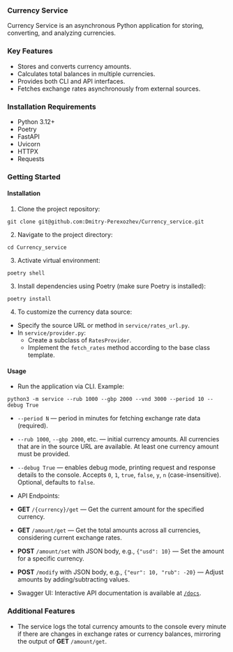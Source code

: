 ### Currency Service

Currency Service is an asynchronous Python application for storing, converting, and analyzing currencies.

### Key Features

- Stores and converts currency amounts.
- Calculates total balances in multiple currencies.
- Provides both CLI and API interfaces.
- Fetches exchange rates asynchronously from external sources.

### Installation Requirements

- Python 3.12+
- Poetry
- FastAPI
- Uvicorn
- HTTPX
- Requests

### Getting Started

#### Installation

1. Clone the project repository:
```
git clone git@github.com:Dmitry-Perexozhev/Currency_service.git
```
2. Navigate to the project directory:
```
cd Currency_service
```
3. Activate virtual environment:
```
poetry shell
```
3. Install dependencies using Poetry (make sure Poetry is installed):
```
poetry install
```
4. To customize the currency data source:  
- Specify the source URL or method in `service/rates_url.py`.  
- In `service/provider.py`:  
  - Create a subclass of `RatesProvider`.  
  - Implement the `fetch_rates` method according to the base class template.

#### Usage

- Run the application via CLI. Example:
```
python3 -m service --rub 1000 --gbp 2000 --vnd 3000 --period 10 --debug True
```
- `--period N` — period in minutes for fetching exchange rate data (required).  
- `--rub 1000`, `--gbp 2000`, etc. — initial currency amounts. All currencies that are in the source URL are available. At least one currency amount must be provided.  
- `--debug True` — enables debug mode, printing request and response details to the console. Accepts `0`, `1`, `true`, `false`, `y`, `n` (case-insensitive). Optional, defaults to `false`.

- API Endpoints:  
- **GET** `/{currency}/get` — Get the current amount for the specified currency.  
- **GET** `/amount/get` — Get the total amounts across all currencies, considering current exchange rates.  
- **POST** `/amount/set` with JSON body, e.g., `{"usd": 10}` — Set the amount for a specific currency.  
- **POST** `/modify` with JSON body, e.g., `{"eur": 10, "rub": -20}` — Adjust amounts by adding/subtracting values.

- Swagger UI: Interactive API documentation is available at [`/docs`](http://localhost:8000/docs).

### Additional Features

- The service logs the total currency amounts to the console every minute if there are changes in exchange rates or currency balances, mirroring the output of **GET** `/amount/get`.